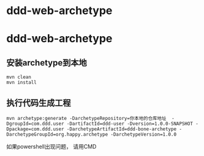 # ddd-web-archetype
# ddd-web-archetype
## 安装archetype到本地
```
mvn clean
mvn install 
```

## 执行代码生成工程

```
mvn archetype:generate -DarchetypeRepository=你本地的仓库地址  -DgroupId=com.ddd.user -DartifactId=ddd-user -Dversion=1.0.0-SNAPSHOT -Dpackage=com.ddd.user -DarchetypeArtifactId=ddd-bone-archetype -DarchetypeGroupId=org.happy.archetype -DarchetypeVersion=1.0.0
```
如果powershell出现问题， 请用CMD
